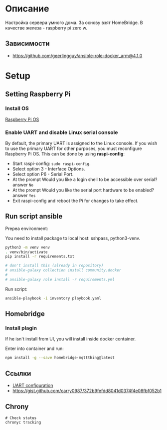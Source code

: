 # Описание

Настройка сервера умного дома. За основу взят HomeBridge. В качестве железа - raspberry pi zero w.

## Зависимости

- https://github.com/geerlingguy/ansible-role-docker_arm@4.1.0

# Setup

## Setting Raspberry Pi

### Install OS

[Raspberry Pi OS](https://www.raspberrypi.org/software/)

### Enable UART and disable Linux serial console

By default, the primary UART is assigned to the Linux console.
If you wish to use the primary UART for other purposes,
you must reconfigure Raspberry Pi OS. This can be done by using **raspi-config**:

- Start raspi-config: `sudo raspi-config`.
- Select option 3 - Interface Options.
- Select option P6 - Serial Port.
- At the prompt Would you like a login shell to be accessible over serial? answer `No`
- At the prompt Would you like the serial port hardware to be enabled? answer `Yes`
- Exit raspi-config and reboot the Pi for changes to take effect.

## Run script ansible

Prepea environment:

You need to install package to local host: sshpass, python3-venv.

```bash
python3 -m venv venv
. venv/bin/activate
pip install -r requirements.txt

# don't install this (already in repository)
# ansible-galaxy collection install community.docker
#
# ansible-galaxy role install -r requirements.yml
```

Run script:

```bash
ansible-playbook -i inventory playbook.yaml
```

## Homebridge

### Install plagin

If he isn't install from UI, you will install inside docker container.

Enter into container and run:

```bash
npm install -g --save homebridge-mqttthing@latest
```

## Ссылки

- [UART configuration](https://www.raspberrypi.org/documentation/configuration/uart.md)
- https://gist.github.com/carry0987/372b9fefdd8041d0374f4e08fbf052b1


## Chrony

```console
# Check status
chronyc tracking
```
